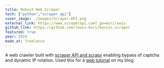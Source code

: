 ```yaml
---
title: Robust Web Scraper
tech: ["python","scraper api"]
cover_image: ./images/Scraper-API.png
external_link: https://www.scraperapi.com?_go=korilewis
github_link: https://github.com/lewis-kori/movies_scraper
featured: true
year: 2019
made_at: freelance
---
```

A web crawler built with [scraper API and scrapy](https://www.scraperapi.com?_go=korilewis) enabling bypass of captcha and dynamic IP rotation. Used this for a [web tutorial](https://dev.to/lewiskori/web-scraping-managing-proxies-and-captcha-with-scrapy-and-the-scraper-api-2c5b) on my blog.
